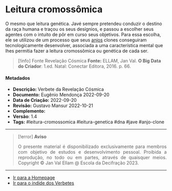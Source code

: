 # Leitura cromossômica

O mesmo que leitura genética. Javé sempre pretendeu conduzir o destino da raça humana e traçou os seus desígnios, e passou a escolher seus agentes com o intuito de pôr em curso seus objetivos. Para essa escolha, ele se utilizou de um processo que seus [anjos](Anjos%20Clones.md) clones conseguiram tecnologicamente desenvolver, associada a uma característica mental que lhes permitia fazer a leitura cromossômica ou genética de cada ser.

> [!info] Fonte Revelação Cósmica
> **Fonte:** ELLAM, Jan Val. **O Big Data do Criador**: 1.ed. Natal: Conectar Editora, 2016. p. 66.

#### Metadados

-   **Descrição:** Verbete da Revelação Cósmica
-   **Documento:** Eugênio Mendonça 2022-09-20
-   **Data de Criação:** 2022-09-20
-   **Revisão:** Gustavo Mansur 2022-10-21
-   **Complemento:**
-   **Versão**: 1.4
-   **Tags:** #leitura-cromossomica #leitura-genetica #dna #jave #anjo-clone

---
> [!error] **Aviso**
> <p align="justify">O presente material é disponibilizado exclusivamente para membros com objetivo de estudos e desenvolvimento pessoal. Proibida a reprodução, no todo ou em partes, através de quaisquer meios. Copyright © Jan Val Ellam @ Escola da Decifração 2023. </p>

---
- [Ir para a Homepage](Homepage.canvas)
- [Ir para o índide dos Verbetes](ÍNDIDE%20GERAL%20DOS%20VERBETES.canvas)